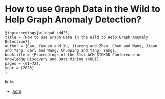 # How to use Graph Data in the Wild to Help Graph Anomaly Detection?

```
@inproceedings{wildgad_kdd25,
title = {How to use Graph Data in the Wild to Help Graph Anomaly Detection?},
author = {Cao, Yuxuan and Xu, Jiarong and Zhao, Chen and Wang, Jiaan and Yang, Carl and Wang, Chunping and Yang, Yang},
booktitle = {Proceedings of the 31st ACM SIGKDD Conference on Knowledge Discovery and Data Mining (KDD)},
pages = {61–72},
year = {2025}
}
```

links
- [acm](https://dl.acm.org/doi/10.1145/3690624.3709320)

